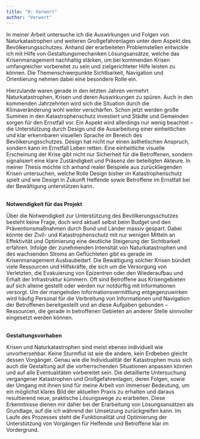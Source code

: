 ```yaml
---
title: "0: Vorwort"
author: "Vorwort"
---
```

In meiner Arbeit untersuche ich die Auswirkungen und Folgen
von Naturkatastrophen und weiteren Großgefahrenlagen unter
dem Aspekt des Bevölkerungsschutzes. Anhand der erarbeiteten
Problemstellen entwickle ich mit Hilfe von Gestaltungsmechaniken
Lösungsansätze, welche das Krisenmanagement
nachhaltig stärken, um bei kommenden Krisen umfangreicher
vorbereitet zu sein und zielgerichteter Hilfe leisten zu können.
Die Themenschwerpunkte Sichtbarkeit, Navigation und Orientierung
nehmen dabei eine besondere Rolle ein.

Hierzulande waren gerade in den letzten Jahren vermehrt
Naturkatastrophen, Krisen und deren Auswirkungen zu spüren.
Auch in den kommenden Jahrzehnten wird sich die Situation
durch die Klimaveränderung wohl weiter verschärfen. Schon
jetzt werden große Summen in den Katastrophenschutz investiert
und Städte und Gemeinden sorgen für den Ernstfall vor.
Ein Aspekt wird allerdings nur wenig beachtet – die Unterstützung
durch Design und die Ausarbeitung einer einheitlichen
und klar erkennbaren visuellen Sprache im Bereich des Bevölkerungsschutzes.
Design hat nicht nur einen ästhetischen
Anspruch, sondern kann im Ernstfall Leben retten. Eine einheitliche
visuelle Erscheinung der Krise gibt nicht nur Sicherheit für
die Betroffenen, sondern signalisiert eine klare Zuständigkeit
und Präsenz der beteiligten Akteure. In meiner Thesis möchte
ich anhand realer Beispiele aus zurückliegenden Krisen untersuchen,
welche Rolle Design bisher im Katastrophenschutz spielt
und wie Design in Zukunft Helfende sowie Betroffene im Ernstfall
bei der Bewältigung unterstützen kann.

<br>
<b> Notwendigkeit für das Projekt </b>

Über die Notwendigkeit zur Unterstützung des Bevölkerungsschutzes
besteht keine Frage, doch wird aktuell selbst beim
Budget und den Präventionsmaßnahmen durch Bund und
Länder massiv gespart. Dabei könnte der Zivil- und Katastrophenschutz
mit nur wenigen Mitteln an Effektivität und Optimierung
eine deutliche Steigerung der Sichtbarkeit erfahren.
Infolge der zunehmenden Intensität von Naturkatastrophen
und des wachsenden Stroms an Geflüchteten gibt es gerade
im Krisenmanagement Ausbaubedarf. Die Bewältigung solcher
Krisen bündelt viele Ressourcen und Hilfskräfte, die sich um
die Versorgung von Verletzten, die Evakuierung von Epizentren
oder den Wiederaufbau und Erhalt der Infrastruktur kümmern.
Oft sind Betroffene aus Krisengebieten auf sich alleine gestellt
oder werden nur notdürftig mit Informationen versorgt. Um
der mangelnden Informationsvermittlung entgegenzuwirken
wird häufig Personal für die Verbreitung von Informationen und
Navigation der Betroffenen bereitgestellt und an diese Aufgaben
gebunden – Ressourcen, die gerade in betroffenen Gebieten
an anderer Stelle sinnvoller eingesetzt werden können.

<br>
<b> Gestaltungsvorhaben </b>

Krisen und Naturkatastrophen sind meist ebenso individuell
wie unvorhersehbar. Keine Sturmflut ist wie die andere, kein
Erdbeben gleicht dessen Vorgänger. Genau wie die Individualität
der Katastrophen muss sich auch die Gestaltung auf die
vorherrschenden Situationen anpassen können und auf alle
Eventualitäten vorbereitet sein. Die detaillierte Untersuchung
vergangener Katastrophen und Großgefahrenlagen, deren
Folgen, sowie der Umgang mit ihnen sind für meine Arbeit von
immenser Bedeutung, um ein möglichst klares Bild der aktuellen
Praxis zu erhalten und daraus resultierend neue, praktische
Lösungswege zu erarbeiten. Diese Erkenntnisse dienen mir
daher bei der Erarbeitung von Lösungsansätzen als Grundlage,
auf die ich während der Umsetzung zurückgreifen kann. Im Laufe
des Prozesses steht die Funktionalität und Optimierung der
Unterstützung von Vorgängen für Helfende und Betroffene klar
im Vordergrund.